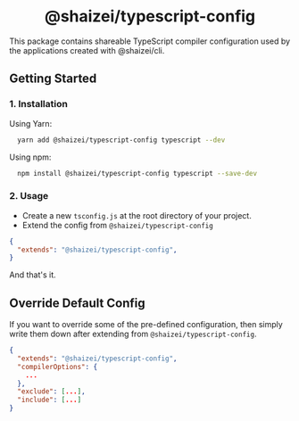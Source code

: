 <h1 align="center">@shaizei/typescript-config</h1>

<p>This package contains shareable TypeScript compiler configuration used by the applications created with @shaizei/cli.</p>

## Getting Started

### 1. Installation

Using Yarn:

```sh
  yarn add @shaizei/typescript-config typescript --dev
```

Using npm:

```sh
  npm install @shaizei/typescript-config typescript --save-dev
```


### 2. Usage

* Create a new `tsconfig.js` at the root directory of your project.
* Extend the config from `@shaizei/typescript-config`

```json
{
  "extends": "@shaizei/typescript-config",
}
```

And that's it.

## Override Default Config

If you want to override some of the pre-defined configuration, then simply write them down after extending from `@shaizei/typescript-config`.

```json
{
  "extends": "@shaizei/typescript-config",
  "compilerOptions": {
    ...
  },
  "exclude": [...],
  "include": [...]
}
```
